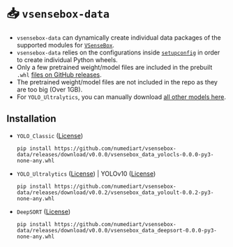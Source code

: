 # 📥 `vsensebox-data`

* `vsensebox-data` can dynamically create individual data packages of the supported modules for [`VSenseBox`](https://github.com/numediart/vsensebox).
* `vsensebox-data` relies on the configurations inside [`setupconfig`](setupconfig) in order to create individual Python wheels.
* Only a few pretrained weight/model files are included in the prebuilt `.whl` [files on GitHub releases](https://github.com/numediart/vsensebox-data/releases).
* The pretrained weight/model files are not included in the repo as they are too big (Over 1GB).
* For `YOLO_Ultralytics`, you can manually download [all other models here](https://github.com/ultralytics/assets/releases).

## Installation

* `YOLO_Classic` ([License](https://github.com/AlexeyAB/darknet))
    ```
    pip install https://github.com/numediart/vsensebox-data/releases/download/v0.0.0/vsensebox_data_yolocls-0.0.0-py3-none-any.whl
    ```

* `YOLO_Ultralytics` ([License](https://github.com/ultralytics)) | YOLOv10 ([License](https://github.com/THU-MIG/yolov10))
    ```
    pip install https://github.com/numediart/vsensebox-data/releases/download/v0.0.2/vsensebox_data_yoloult-0.0.2-py3-none-any.whl
    ```

* `DeepSORT` ([License](https://github.com/deshwalmahesh/yolov7-deepsort-tracking))
    ```
    pip install https://github.com/numediart/vsensebox-data/releases/download/v0.0.0/vsensebox_data_deepsort-0.0.0-py3-none-any.whl
    ```
